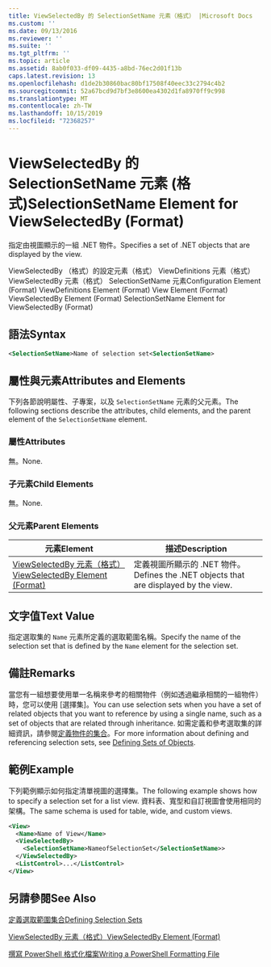 ```yaml
---
title: ViewSelectedBy 的 SelectionSetName 元素（格式） |Microsoft Docs
ms.custom: ''
ms.date: 09/13/2016
ms.reviewer: ''
ms.suite: ''
ms.tgt_pltfrm: ''
ms.topic: article
ms.assetid: 8ab0f033-df09-4435-a8bd-76ec2d01f13b
caps.latest.revision: 13
ms.openlocfilehash: d1de2b30860bac80bf17508f40eec33c2794c4b2
ms.sourcegitcommit: 52a67bcd9d7bf3e8600ea4302d1fa8970ff9c998
ms.translationtype: MT
ms.contentlocale: zh-TW
ms.lasthandoff: 10/15/2019
ms.locfileid: "72368257"
---
```

# <a name="selectionsetname-element-for-viewselectedby-format"></a><span data-ttu-id="b9e83-102">ViewSelectedBy 的 SelectionSetName 元素 (格式)</span><span class="sxs-lookup"><span data-stu-id="b9e83-102">SelectionSetName Element for ViewSelectedBy (Format)</span></span>

<span data-ttu-id="b9e83-103">指定由視圖顯示的一組 .NET 物件。</span><span class="sxs-lookup"><span data-stu-id="b9e83-103">Specifies a set of .NET objects that are displayed by the view.</span></span>

<span data-ttu-id="b9e83-104">ViewSelectedBy （格式）的設定元素（格式） ViewDefinitions 元素（格式） ViewSelectedBy 元素（格式） SelectionSetName 元素</span><span class="sxs-lookup"><span data-stu-id="b9e83-104">Configuration Element (Format) ViewDefinitions Element (Format) View Element (Format) ViewSelectedBy Element (Format) SelectionSetName Element for ViewSelectedBy (Format)</span></span>

## <a name="syntax"></a><span data-ttu-id="b9e83-105">語法</span><span class="sxs-lookup"><span data-stu-id="b9e83-105">Syntax</span></span>

```xml
<SelectionSetName>Name of selection set<SelectionSetName>
```

## <a name="attributes-and-elements"></a><span data-ttu-id="b9e83-106">屬性與元素</span><span class="sxs-lookup"><span data-stu-id="b9e83-106">Attributes and Elements</span></span>

<span data-ttu-id="b9e83-107">下列各節說明屬性、子專案，以及 `SelectionSetName` 元素的父元素。</span><span class="sxs-lookup"><span data-stu-id="b9e83-107">The following sections describe the attributes, child elements, and the parent element of the `SelectionSetName` element.</span></span>

### <a name="attributes"></a><span data-ttu-id="b9e83-108">屬性</span><span class="sxs-lookup"><span data-stu-id="b9e83-108">Attributes</span></span>

<span data-ttu-id="b9e83-109">無。</span><span class="sxs-lookup"><span data-stu-id="b9e83-109">None.</span></span>

### <a name="child-elements"></a><span data-ttu-id="b9e83-110">子元素</span><span class="sxs-lookup"><span data-stu-id="b9e83-110">Child Elements</span></span>

<span data-ttu-id="b9e83-111">無。</span><span class="sxs-lookup"><span data-stu-id="b9e83-111">None.</span></span>

### <a name="parent-elements"></a><span data-ttu-id="b9e83-112">父元素</span><span class="sxs-lookup"><span data-stu-id="b9e83-112">Parent Elements</span></span>

|<span data-ttu-id="b9e83-113">元素</span><span class="sxs-lookup"><span data-stu-id="b9e83-113">Element</span></span>|<span data-ttu-id="b9e83-114">描述</span><span class="sxs-lookup"><span data-stu-id="b9e83-114">Description</span></span>|
|-------------|-----------------|
|[<span data-ttu-id="b9e83-115">ViewSelectedBy 元素（格式）</span><span class="sxs-lookup"><span data-stu-id="b9e83-115">ViewSelectedBy Element (Format)</span></span>](./viewselectedby-element-format.md)|<span data-ttu-id="b9e83-116">定義視圖所顯示的 .NET 物件。</span><span class="sxs-lookup"><span data-stu-id="b9e83-116">Defines the .NET objects that are displayed by the view.</span></span>|

## <a name="text-value"></a><span data-ttu-id="b9e83-117">文字值</span><span class="sxs-lookup"><span data-stu-id="b9e83-117">Text Value</span></span>

<span data-ttu-id="b9e83-118">指定選取集的 `Name` 元素所定義的選取範圍名稱。</span><span class="sxs-lookup"><span data-stu-id="b9e83-118">Specify the name of the selection set that is defined by the `Name` element for the selection set.</span></span>

## <a name="remarks"></a><span data-ttu-id="b9e83-119">備註</span><span class="sxs-lookup"><span data-stu-id="b9e83-119">Remarks</span></span>

<span data-ttu-id="b9e83-120">當您有一組想要使用單一名稱來參考的相關物件（例如透過繼承相關的一組物件）時，您可以使用 [選擇集]。</span><span class="sxs-lookup"><span data-stu-id="b9e83-120">You can use selection sets when you have a set of related objects that you want to reference by using a single name, such as a set of objects that are related through inheritance.</span></span> <span data-ttu-id="b9e83-121">如需定義和參考選取集的詳細資訊，請參閱[定義物件的集合](./defining-selection-sets.md)。</span><span class="sxs-lookup"><span data-stu-id="b9e83-121">For more information about defining and referencing selection sets, see [Defining Sets of Objects](./defining-selection-sets.md).</span></span>

## <a name="example"></a><span data-ttu-id="b9e83-122">範例</span><span class="sxs-lookup"><span data-stu-id="b9e83-122">Example</span></span>

<span data-ttu-id="b9e83-123">下列範例顯示如何指定清單視圖的選擇集。</span><span class="sxs-lookup"><span data-stu-id="b9e83-123">The following example shows how to specify a selection set for a list view.</span></span> <span data-ttu-id="b9e83-124">資料表、寬型和自訂視圖會使用相同的架構。</span><span class="sxs-lookup"><span data-stu-id="b9e83-124">The same schema is used for table, wide, and custom views.</span></span>

```xml
<View>
  <Name>Name of View</Name>
  <ViewSelectedBy>
    <SelectionSetName>NameofSelectionSet</SelectionSetName>>
  </ViewSelectedBy>
  <ListControl>...</ListControl>
</View>
```

## <a name="see-also"></a><span data-ttu-id="b9e83-125">另請參閱</span><span class="sxs-lookup"><span data-stu-id="b9e83-125">See Also</span></span>

[<span data-ttu-id="b9e83-126">定義選取範圍集合</span><span class="sxs-lookup"><span data-stu-id="b9e83-126">Defining Selection Sets</span></span>](./defining-selection-sets.md)

[<span data-ttu-id="b9e83-127">ViewSelectedBy 元素（格式）</span><span class="sxs-lookup"><span data-stu-id="b9e83-127">ViewSelectedBy Element (Format)</span></span>](./viewselectedby-element-format.md)

[<span data-ttu-id="b9e83-128">撰寫 PowerShell 格式化檔案</span><span class="sxs-lookup"><span data-stu-id="b9e83-128">Writing a PowerShell Formatting File</span></span>](./writing-a-powershell-formatting-file.md)
